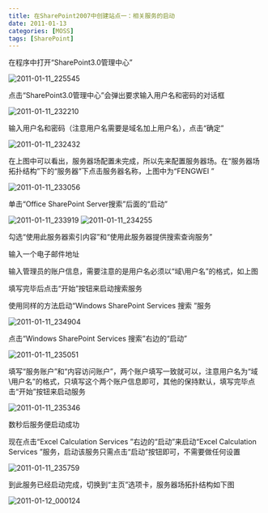 ```yaml
---
title: 在SharePoint2007中创建站点一：相关服务的启动
date: 2011-01-13
categories: [MOSS]
tags: [SharePoint]
---
```


在程序中打开“SharePoint3.0管理中心”

![2011-01-11_225545](http://oec2003.qiniudn.com/2011-01-11_225545.gif)

点击“SharePoint3.0管理中心”会弹出要求输入用户名和密码的对话框

![2011-01-11_232210](http://oec2003.qiniudn.com/2011-01-11_232210.gif)

输入用户名和密码（注意用户名需要是域名加上用户名），点击“确定”

![2011-01-11_232432](http://oec2003.qiniudn.com/2011-01-11_232432.gif)

在上图中可以看出，服务器场配置未完成，所以先来配置服务器场。在“服务器场拓扑结构”下的“服务器”下点击服务器名称，上图中为“FENGWEI ”

![2011-01-11_233056](http://oec2003.qiniudn.com/2011-01-11_233056.gif)

单击“Office SharePoint Server搜索”后面的“启动”

![2011-01-11_233919](http://oec2003.qiniudn.com/2011-01-11_233919.gif)
![2011-01-11_234255](http://oec2003.qiniudn.com/2011-01-11_234255.gif)

勾选“使用此服务器索引内容”和“使用此服务器提供搜索查询服务”

输入一个电子邮件地址

输入管理员的账户信息，需要注意的是用户名必须以“域\用户名”的格式，如上图

填写完毕后点击“开始”按钮来启动搜索服务

使用同样的方法启动“Windows SharePoint Services 搜索 ”服务

![2011-01-11_234904](http://oec2003.qiniudn.com/2011-01-11_234904.gif)

点击“Windows SharePoint Services 搜索”右边的“启动”

![2011-01-11_235051](http://oec2003.qiniudn.com/2011-01-11_235051.gif)

填写“服务账户”和“内容访问账户”，两个账户填写一致就可以，注意用户名为“域\用户名”的格式，只填写这个两个账户信息即可，其他的保持默认，填写完毕点击“开始”按钮来启动服务

![2011-01-11_235346](http://oec2003.qiniudn.com/2011-01-11_235346.gif)

数秒后服务便启动成功

现在点击“Excel Calculation Services ”右边的“启动”来启动“Excel Calculation Services  ”服务，启动该服务只需点击“启动”按钮即可，不需要做任何设置

![2011-01-11_235759](http://oec2003.qiniudn.com/2011-01-11_235759.gif)

到此服务已经启动完成，切换到“主页”选项卡，服务器场拓扑结构如下图

![2011-01-12_000124](http://oec2003.qiniudn.com/2011-01-12_000124.gif)


